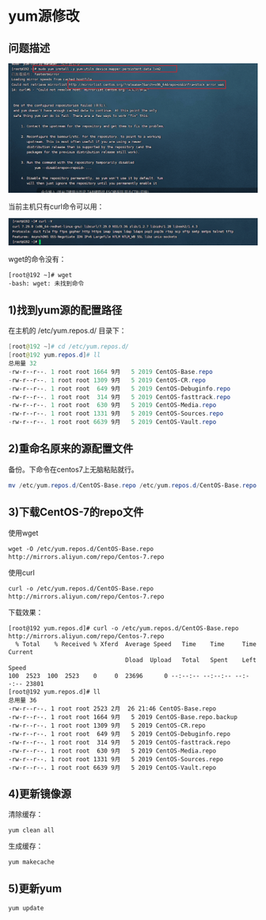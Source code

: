 # yum源修改

## 问题描述

![image-20250226134123330](demo01_2025_02_26.assets/image-20250226134123330.png)

当前主机只有curl命令可以用：

![image-20250226134214823](demo01_2025_02_26.assets/image-20250226134214823.png)

wget的命令没有：

```
[root@192 ~]# wget
-bash: wget: 未找到命令
```

## 1)找到yum源的配置路径

在主机的  /etc/yum.repos.d/ 目录下：

```powershell
[root@192 ~]# cd /etc/yum.repos.d/
[root@192 yum.repos.d]# ll
总用量 32
-rw-r--r--. 1 root root 1664 9月   5 2019 CentOS-Base.repo
-rw-r--r--. 1 root root 1309 9月   5 2019 CentOS-CR.repo
-rw-r--r--. 1 root root  649 9月   5 2019 CentOS-Debuginfo.repo
-rw-r--r--. 1 root root  314 9月   5 2019 CentOS-fasttrack.repo
-rw-r--r--. 1 root root  630 9月   5 2019 CentOS-Media.repo
-rw-r--r--. 1 root root 1331 9月   5 2019 CentOS-Sources.repo
-rw-r--r--. 1 root root 6639 9月   5 2019 CentOS-Vault.repo
```

## 2)重命名原来的源配置文件

备份。下命令在centos7上无脑粘贴就行。

```powershell
mv /etc/yum.repos.d/CentOS-Base.repo /etc/yum.repos.d/CentOS-Base.repo.backup  
```

## 3)下载CentOS-7的repo文件

使用wget

```shell
wget -O /etc/yum.repos.d/CentOS-Base.repo http://mirrors.aliyun.com/repo/Centos-7.repo
```

使用curl

```shell
curl -o /etc/yum.repos.d/CentOS-Base.repo http://mirrors.aliyun.com/repo/Centos-7.repo
```

下载效果：

```
[root@192 yum.repos.d]# curl -o /etc/yum.repos.d/CentOS-Base.repo http://mirrors.aliyun.com/repo/Centos-7.repo
  % Total    % Received % Xferd  Average Speed   Time    Time     Time  Current
                                 Dload  Upload   Total   Spent    Left  Speed
100  2523  100  2523    0     0  23696      0 --:--:-- --:--:-- --:--:-- 23801
[root@192 yum.repos.d]# ll
总用量 36
-rw-r--r--. 1 root root 2523 2月  26 21:46 CentOS-Base.repo
-rw-r--r--. 1 root root 1664 9月   5 2019 CentOS-Base.repo.backup
-rw-r--r--. 1 root root 1309 9月   5 2019 CentOS-CR.repo
-rw-r--r--. 1 root root  649 9月   5 2019 CentOS-Debuginfo.repo
-rw-r--r--. 1 root root  314 9月   5 2019 CentOS-fasttrack.repo
-rw-r--r--. 1 root root  630 9月   5 2019 CentOS-Media.repo
-rw-r--r--. 1 root root 1331 9月   5 2019 CentOS-Sources.repo
-rw-r--r--. 1 root root 6639 9月   5 2019 CentOS-Vault.repo

```



## 4)更新镜像源

清除缓存：

```shell
yum clean all
```

生成缓存：

```shell
yum makecache
```

## 5)更新yum

```shell
yum update
```





